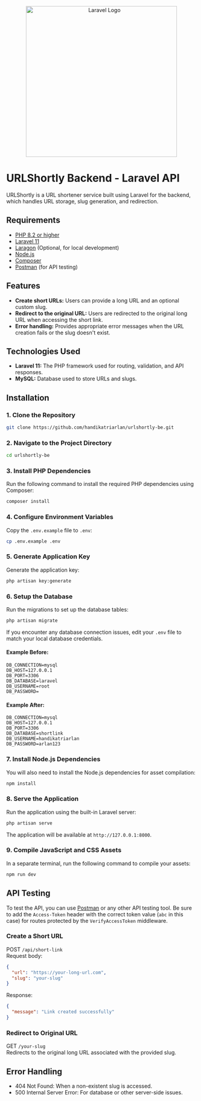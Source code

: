 <p align="center">
  <a href="https://laravel.com" target="_blank">
    <img src="https://raw.githubusercontent.com/laravel/art/master/logo-lockup/5%20SVG/2%20CMYK/1%20Full%20Color/laravel-logolockup-cmyk-red.svg" width="400" alt="Laravel Logo">
  </a>
</p>

# URLShortly Backend - Laravel API

URLShortly is a URL shortener service built using Laravel for the backend, which handles URL storage, slug generation, and redirection.

## Requirements

- [PHP 8.2 or higher](https://www.php.net/downloads.php)
- [Laravel 11](https://www.laravel.com/)
- [Laragon](https://laragon.org/download/) (Optional, for local development)
- [Node.js](https://nodejs.org/en)
- [Composer](https://getcomposer.org/download/)
- [Postman](https://www.postman.com/downloads/) (for API testing)

## Features
- **Create short URLs:** Users can provide a long URL and an optional custom slug.
- **Redirect to the original URL:** Users are redirected to the original long URL when accessing the short link.
- **Error handling:** Provides appropriate error messages when the URL creation fails or the slug doesn't exist.

## Technologies Used
- **Laravel 11:** The PHP framework used for routing, validation, and API responses.
- **MySQL:** Database used to store URLs and slugs.

## Installation

### 1. Clone the Repository
```bash
git clone https://github.com/handikatriarlan/urlshortly-be.git
```

### 2. Navigate to the Project Directory
```bash
cd urlshortly-be
```

### 3. Install PHP Dependencies
Run the following command to install the required PHP dependencies using Composer:
```bash
composer install
```

### 4. Configure Environment Variables
Copy the `.env.example` file to `.env`:
```bash
cp .env.example .env
```

### 5. Generate Application Key
Generate the application key:
```bash
php artisan key:generate
```

### 6. Setup the Database
Run the migrations to set up the database tables:
```bash
php artisan migrate
```
If you encounter any database connection issues, edit your `.env` file to match your local database credentials.
#### Example Before:
```env
DB_CONNECTION=mysql
DB_HOST=127.0.0.1
DB_PORT=3306
DB_DATABASE=laravel
DB_USERNAME=root
DB_PASSWORD=
```

#### Example After:
```env
DB_CONNECTION=mysql
DB_HOST=127.0.0.1
DB_PORT=3306
DB_DATABASE=shortlink
DB_USERNAME=handikatriarlan
DB_PASSWORD=arlan123
```

### 7. Install Node.js Dependencies
You will also need to install the Node.js dependencies for asset compilation:
```bash
npm install
```

### 8. Serve the Application
Run the application using the built-in Laravel server:
```bash
php artisan serve
```
The application will be available at `http://127.0.0.1:8000`.

### 9. Compile JavaScript and CSS Assets
In a separate terminal, run the following command to compile your assets:
```bash
npm run dev
```

## API Testing
To test the API, you can use [Postman](https://www.postman.com) or any other API testing tool. Be sure to add the `Access-Token` header with the correct token value (`abc` in this case) for routes protected by the `VerifyAccessToken` middleware.

### Create a Short URL
POST `/api/short-link` <br>
Request body:
```json
{
  "url": "https://your-long-url.com",
  "slug": "your-slug"
}
```
Response:
```json
{
  "message": "Link created successfully"
}
```
### Redirect to Original URL
GET `/your-slug` <br>
Redirects to the original long URL associated with the provided slug.

## Error Handling
- 404 Not Found: When a non-existent slug is accessed.
- 500 Internal Server Error: For database or other server-side issues.
